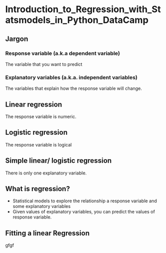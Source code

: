# Introduction_to_Regression_with_Statsmodels_in_Python_DataCamp

## Jargon
### Response variable (a.k.a dependent variable)
The variable that you want to predict
### Explanatory variables (a.k.a. independent variables)
The variables that explain how the response variable will change.
## Linear regression 
The response variable is numeric.
## Logistic regression
The response variable is logical
## Simple linear/ logistic regression
There is only one explanatory variable.
## What is regression?
* Statistical models to explore the relationship a response variable and some explanatory variables
* Given values of explanatory variables, you can predict the values of response variable.

## Fitting a linear Regression
gfgf